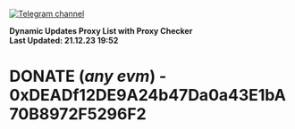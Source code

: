 [![Telegram channel](https://img.shields.io/endpoint?url=https://runkit.io/damiankrawczyk/telegram-badge/branches/master?url=https://t.me/n4z4v0d)](https://t.me/n4z4v0d) 

**Dynamic Updates Proxy List with Proxy Checker**  
**Last Updated: 21.12.23 19:52**

# DONATE (_any evm_) - 0xDEADf12DE9A24b47Da0a43E1bA70B8972F5296F2
